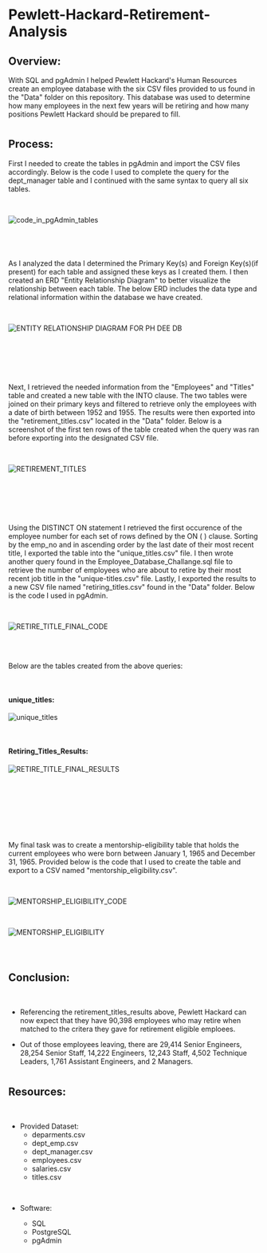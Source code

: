 # Pewlett-Hackard-Retirement-Analysis

## Overview: 

With SQL and pgAdmin I helped Pewlett Hackard's Human Resources create an employee database with the six CSV files provided to us found in the "Data" folder on this repository. This database was used to determine how many employees in the next few years will be retiring and how many positions Pewlett Hackard should be prepared to fill.

#

## Process:

First I needed to create the tables in pgAdmin and import the CSV files accordingly. Below is the code I used to complete the query for the dept_manager table and I continued with the same syntax to query all six tables.

<br />

 ![code_in_pgAdmin_tables](Images/PH_EE_DB_CODE.png)  

<br />

 #     

As I analyzed the data I determined the Primary Key(s) and Foreign Key(s)(if present) for each table and assigned these keys as I created them. I then created an ERD "Entity Relationship Diagram" to better visualize the relationship between each table. The below ERD includes the data type and relational information within the database we have created.

<br />

![ENTITY RELATIONSHIP DIAGRAM FOR PH DEE DB](Images/ERD_PH_Employee_DB.png)

<br />

 #

<br />


Next, I retrieved the needed information from the "Employees" and "Titles" table and created a new table with the INTO clause. The two tables were joined on their primary keys and filtered to retrieve only the employees with a date of birth between 1952 and 1955. The results were then exported into the "retirement_titles.csv" located in the "Data" folder. Below is a screenshot of the first ten rows of the table created when the query was ran before exporting into the designated CSV file.

<br />

![RETIREMENT_TITLES](Images/retirement_titles_png.png)

<br />

#

<br />


Using the DISTINCT ON statement I retrieved the first occurence of the employee number for each set of rows defined by the ON ( ) clause. Sorting by the emp_no and in ascending order by the last date of their most recent title, I exported the table into the "unique_titles.csv" file. I then wrote another query found in the Employee_Database_Challange.sql file to retrieve the number of employees who are about to retire by their most recent job title in the "unique-titles.csv" file. Lastly, I exported the results to a new CSV file named "retiring_titles.csv" found in the "Data" folder. Below is the code I used in pgAdmin.

<br />




![RETIRE_TITLE_FINAL_CODE](Images/retiring_titles_final_code.png)

<br />
<br />

Below are the tables created from the above queries:

<br />

#### unique_titles:

![unique_titles](Images/unique-titles_png.png)

<br />

#### Retiring_Titles_Results:

![RETIRE_TITLE_FINAL_RESULTS](Images/retiring_titles_results.png)

<br />
<br />

#

<br />
<br />

My final task was to create a mentorship-eligibility table that holds the current employees who were born between January 1, 1965 and December 31, 1965. Provided below is the code that I used to create the table and export to a CSV named "mentorship_eligibility.csv".

<br />

![MENTORSHIP_ELIGIBILITY_CODE](Images/mentorship_eligibility_code.png)

<br />

![MENTORSHIP_ELIGIBILITY](Images/mentorship_eligibile_png.png)

<br />

#

## Conclusion:

<br />

- Referencing the retirement_titles_results above, Pewlett Hackard can now expect that they have 90,398 employees who may retire when matched to the critera they gave for retirement eligible emploees. 

- Out of those employees leaving, there are 29,414 Senior Engineers, 28,254 Senior Staff, 14,222 Engineers, 12,243 Staff, 4,502 Technique Leaders, 1,761 Assistant Engineers, and 2 Managers.







#

## Resources:

<br />

- Provided Dataset:
    - deparments.csv
    - dept_emp.csv
    - dept_manager.csv
    - employees.csv
    - salaries.csv
    - titles.csv

<br />

- Software:
    - SQL
    - PostgreSQL
    - pgAdmin

    <br />
<br />
    











